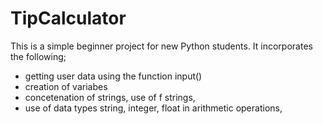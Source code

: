 # TipCalculator
This is a simple beginner project for new Python students.
It incorporates the following;
- getting user data using the function input()
- creation of variabes
- concetenation of strings, use of f strings,
- use of data types string, integer, float in arithmetic operations,
